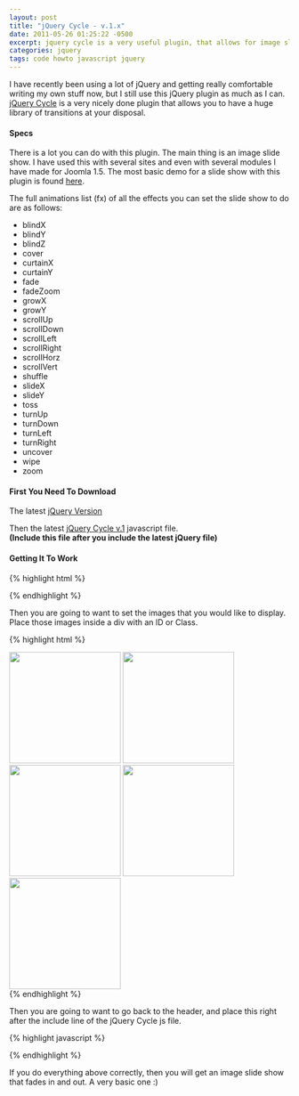 ```yaml
---
layout: post
title: "jQuery Cycle - v.1.x"
date: 2011-05-26 01:25:22 -0500
excerpt: jquery cycle is a very useful plugin, that allows for image slide shows with effects
categories: jquery
tags: code howto javascript jquery
---
```

I have recently been using a lot of jQuery and getting really comfortable writing my own stuff now, but I still use this jQuery plugin as much as I can. [jQuery Cycle](http://jquery.malsup.com/cycle/) is a very nicely done plugin that allows you to have a huge library of transitions at your disposal.  

#### Specs
There is a lot you can do with this plugin. The main thing is an image slide show. I have used this with several sites and even with several modules I have made for Joomla 1.5. The most basic demo for a slide show with this plugin is found [here](http://jquery.malsup.com/cycle/basic.html).  

The full animations list (fx) of all the effects you can set the slide show to do are as follows:  
- blindX
- blindY
- blindZ
- cover
- curtainX
- curtainY
- fade
- fadeZoom
- growX
- growY
- scrollUp
- scrollDown
- scrollLeft
- scrollRight
- scrollHorz
- scrollVert
- shuffle
- slideX
- slideY
- toss
- turnUp
- turnDown
- turnLeft
- turnRight
- uncover
- wipe
- zoom

#### First You Need To Download

The latest <a href="https://jquery.com/download/" class="btn btn-outline-dark" target="_blank" rel="noopener">jQuery Version</a>  

Then the latest <a href="http://jquery.malsup.com/cycle/download.html" class="btn btn-outline-dark" target="_blank" rel="noopener">jQuery Cycle v.1</a> javascript file.  
**(Include this file after you include the latest jQuery file)**  

#### Getting It To Work
{% highlight html %}
<!-- include jQuery library -->
<script type="text/javascript" src="path/to/latest/jquery"></script>

<!-- include Cycle plugin -->
<script type="text/javascript" src="path/to/latest/jquery/cycle/js"></script>
{% endhighlight %}

Then you are going to want to set the images that you would like to display. Place those images inside a div with an ID or Class.  

{% highlight html %}
<div class="slideshow">
  <img src="path/to/beach1.jpg" width="200" height="200" alt="" title="">
  <img src="path/to/beach2.jpg" width="200" height="200" alt="" title="">
  <img src="path/to/beach3.jpg" width="200" height="200" alt="" title="">
  <img src="path/to/beach4.jpg" width="200" height="200" alt="" title="">
  <img src="path/to/beach5.jpg" width="200" height="200" alt="" title="">
</div>
{% endhighlight %}

Then you are going to want to go back to the header, and place this right after the include line of the jQuery Cycle js file.

{% highlight javascript %}
<script type="text/javascript">
$(document).ready(function() {
  // init cycle library
  $('.slideshow').cycle({
    fx: 'fade' // choose your transition type, ex: fade, scrollUp, shuffle, etc...
  });
});
</script>
{% endhighlight %}

If you do everything above correctly, then you will get an image slide show that fades in and out. A very basic one :)  
